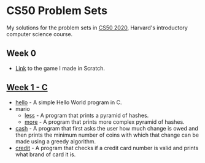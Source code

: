 # CS50 Problem Sets
My solutions for the problem sets in [CS50 2020](https://scratch.mit.edu/projects/216200509/), Harvard's introductory computer science course.

  ## Week 0
  - [Link](https://scratch.mit.edu/projects/216200509/) to the game I made in Scratch.
  
  ## [Week 1 - C](/pset1)
   - [hello](pset1/hello.c) - A simple Hello World program in C.
   - mario
     * [less](pset1/mario-less.c) - A program that prints a pyramid of hashes.
     * [more](pset1/mario-more.c) - A program that prints more complex pyramid of hashes.
  - [cash](pset1/cash.c) - A program that first asks the user how much change is owed and then prints the minimum number of coins with which that change can be made using a greedy algorithm.
  - [credit](pset1/credit.c) - A program that checks if a credit card number is valid and prints what brand of card it is.